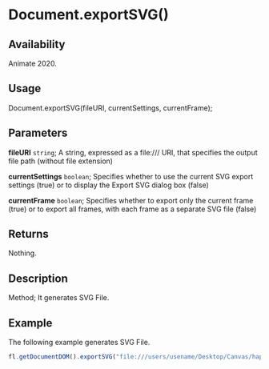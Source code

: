 # Document.exportSVG()

## Availability

Animate 2020.

## Usage

Document.exportSVG(fileURI, currentSettings, currentFrame);

## Parameters

**fileURI** `string`; A string, expressed as a file:/// URI, that specifies the output file path (without file extension)

**currentSettings** `boolean`; Specifies whether to use the current SVG export settings (true) or to display the Export SVG dialog box (false)

**currentFrame** `boolean`; Specifies whether to export only the current frame (true) or to export all frames, with each frame as a separate SVG file (false)

## Returns

Nothing.

## Description

Method; It generates SVG File.

## Example

The following example generates SVG File.

```javascript
fl.getDocumentDOM().exportSVG("file:///users/usename/Desktop/Canvas/hap.svg", true, true);
```
